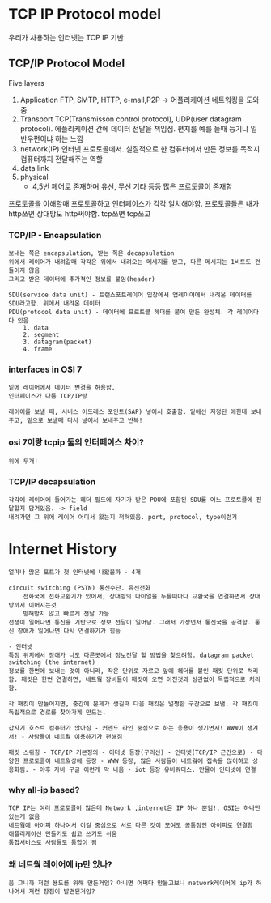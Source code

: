 # TCP IP Protocol model

우리가 사용하는 인터넷는 TCP IP 기반

## TCP/IP Protocol Model

Five layers

1. Application
   FTP, SMTP, HTTP, e-mail,P2P -> 어플리케이션 네트워킹을 도와줌
2. Transport
   TCP(Transmisson control protocol), UDP(user datagram protocol). 에플리케이션 간에 데이터 전달을 책임짐. 편지를 예를 들때 등기냐 일반우편이냐 하는 느낌
3. network(IP)
   인터넷 프로토콜에서. 실질적으로 한 컴퓨터에서 만든 정보를 목적지 컴퓨터까지 전달해주는 역할
4. data link
5. physical
   - 4,5번 페어로 존재하며 유선, 무선 기타 등등 많은 프로토콜이 존재함

프로토콜을 이해할때 프로토콜하고 인터페이스가 각각 일치해야함. 프로토콜들은 내가 http쓰면 상대방도 http써야함. tcp쓰면 tcp쓰고

### TCP/IP - Encapsulation

    보내는 쪽은 encapsulation, 받는 쪽은 decapsulation
    위에서 레이어가 내려갈때 각각은 위에서 내려오는 메세지를 받고, 다른 메시지는 1비트도 건들이지 않음
    그리고 받은 데이터에 추가적인 정보를 붙임(header)

    SDU(service data unit) - 트랜스포트레이어 입장에서 앱레이어에서 내려온 데이터를 SDU라고함. 위에서 내려온 데이터
    PDU(protocol data unit) - 데이터에 프로토콜 헤더를 붙여 만든 완성체. 각 레이어마다 있음
        1. data
        2. segment
        3. datagram(packet)
        4. frame

### interfaces in OSI 7

    밑에 레이어에서 데이터 변경을 허용함.
    인터페이스가 다름 TCP/IP랑

    레이어를 보낼 때, 서비스 어드레스 포인트(SAP) 넣어서 호출함. 밑에선 지정된 애한테 보내주고, 밑으로 보낼때 다시 넣어서 보내주고 반복!

### osi 7이랑 tcpip 둘의 인터페이스 차이?

    위에 두개!

### TCP/IP decapsulation

    각각에 레이어에 들어가는 헤더 필드에 자기가 받은 PDU에 포함된 SDU를 어느 프로토콜에 전달할지 담겨있음. -> field
    내려가면 그 위에 레이어 어디서 왔는지 적혀있음. port, protocol, type이런거

# Internet History

    얼마나 많은 포트가 첫 인터넷에 나왔을까 - 4개

    circuit switching (PSTN) 통신수단. 유선전화
        전화국에 전화교환기가 있어서, 상대방의 다이얼을 누를때마다 교환국을 연결하면서 상대방까지 이어지는것
        방해받지 않고 빠르게 전달 가능
    전쟁이 일어나면 통신을 기반으로 정보 전달이 일어남. 그래서 가장먼저 통신국을 공격함. 통신 장애가 일어나면 다시 연결하기가 힘듬

    - 인터넷
    특정 위치에서 장애가 나도 다른곳에서 정보전달 할 방법을 찾으려함. datagram packet switching (the internet)
    정보를 한번에 보내는 것이 아니라, 작은 단위로 자르고 앞에 헤더를 붙인 패킷 단위로 처리함. 패킷은 한번 연결하면, 네트웤 장비들이 패킷이 오면 이전것과 상관없이 독립적으로 처리함.

    각 패킷이 만들어지면, 중간에 문제가 생길때 다음 패킷은 멀쩡한 구간으로 보냄. 각 패킷이 독립적으로 경로를 찾아가게 만드는.

    갑자기 호스트 컴퓨터가 많아짐 - 커맨드 라인 중심으로 하는 응용이 생기면서! WWW이 생겨서! - 사람들이 네트웤 이용하기가 편해짐

    패킷 스위칭 - TCP/IP 기본정의 - 이더넷 등장(구리선) - 인터넷(TCP/IP 근간으로) - 다양한 프로토콜이 네트웤상에 등장 - WWW 등장, 많은 사람들이 네트웤에 접속을 많이하고 상용화됨. - 야후 자바 구글 이런게 막 나옴 - iot 등장 유비쿼터스. 만물이 인터넷에 연결

### why all-ip based?

    TCP IP는 여러 프로토콜이 많은데 Network ,internet은 IP 하나 뿐임!, OSI는 하나만 있는게 없음
    네트웤에 아이피 하나여서 이걸 중심으로 서로 다른 것이 모여도 공통점인 아이피로 연결함
    애플리케이션 만들기도 쉽고 쓰기도 쉬움
    통합서비스로 사람들도 통합이 됨

### 왜 네트웤 레이어에 ip만 있나?

    음 그니까 저런 용도를 위해 만든거임? 아니면 어쩌다 만들고보니 network레이어에 ip가 하나여서 저런 장점이 발견된거임?
